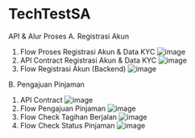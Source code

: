 # TechTestSA

API & Alur Proses
A. Registrasi Akun
1. Flow Proses Registrasi Akun & Data KYC
![image](https://user-images.githubusercontent.com/98247770/213039024-26c7056a-fc03-4db0-ac96-2db2abb5a0f7.png)
2. API Contract Registrasi Akun & Data KYC
![image](https://user-images.githubusercontent.com/98247770/213041200-ca849adc-3f9c-4533-ba3c-b1ab266b686a.png)
3. Flow Registrasi Akun (Backend)
![image](https://user-images.githubusercontent.com/98247770/213041487-e03f2e5d-0dcd-41fc-a152-f9d61973f33d.png)

B. Pengajuan Pinjaman
1. API Contract
![image](https://user-images.githubusercontent.com/98247770/213042734-451d0633-7886-45a3-b39c-9355489117d9.png)
2. Flow Pengajuan Pinjaman
![image](https://user-images.githubusercontent.com/98247770/213043136-1bab5272-be99-4f17-84f1-6cb5735033f6.png)
3. Flow Check Tagihan Berjalan
![image](https://user-images.githubusercontent.com/98247770/213043378-e43f997c-62fe-48e5-9165-1ee4c1ea3820.png)
4. Flow Check Status Pinjaman
![image](https://user-images.githubusercontent.com/98247770/213043676-ed2448b4-e150-4912-a763-92e55175e7fd.png)


